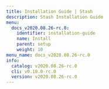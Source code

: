 ```yaml
---
title: Installation Guide | Stash
description: Stash Installation Guide
menu:
  docs_v2020.08.26-rc.0:
    identifier: installation-guide
    name: Install
    parent: setup
    weight: 10
menu_name: docs_v2020.08.26-rc.0
info:
  catalog: v2020.08.26-rc.0
  cli: v0.10.0-rc.0
  version: v2020.08.26-rc.0
---
```


